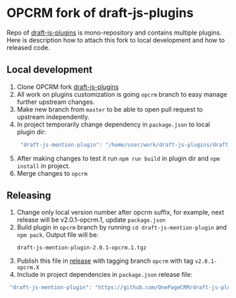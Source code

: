 # OPCRM fork of draft-js-plugins

Repo of [draft-js-plugins](https://github.com/OnePageCRM/draft-js-plugins) is mono-repository and contains multiple plugins. Here is description how to attach this fork to local development and how to released code.

## Local development

1. Clone OPCRM fork [draft-js-plugins](https://github.com/OnePageCRM/draft-js-plugins)
2. All work on plugins customization is going `opcrm` branch to easy manage further upstream changes.
3. Make new branch from `master` to be able to open pull request to upstream independently.
4. In project temporarily change dependency in `package.json` to local plugin dir:
    ``` js
     "draft-js-mention-plugin": "/home/user/work/draft-js-plugins/draft-js-mention-plugin"
    ```
5. After making changes to test it run `npm run build` in plugin dir and `npm install` in project.
6. Merge changes to `opcrm`

## Releasing

1. Change only local version number after opcrm suffix, for example,  next release will be v2.0.1-opcrm.1, update `package.json`
2. Build plugin in `opcrm` branch by running `cd draft-js-mention-plugin` and `npm pack`. Output file will be:
    ```
    draft-js-mention-plugin-2.0.1-opcrm.1.tgz
    ```
3. Publish this file in [release](https://github.com/OnePageCRM/draft-js-plugins/releases) with tagging branch `opcrm` with tag `v2.0.1-opcrm.X`
4. Include in project dependencies in `package.json` release file:
``` js
 "draft-js-mention-plugin": "https://github.com/OnePageCRM/draft-js-plugins/releases/download/v2.0.1-opcrm.1/draft-js-mention-plugin-2.0.1-opcrm.1.tgz"
```
